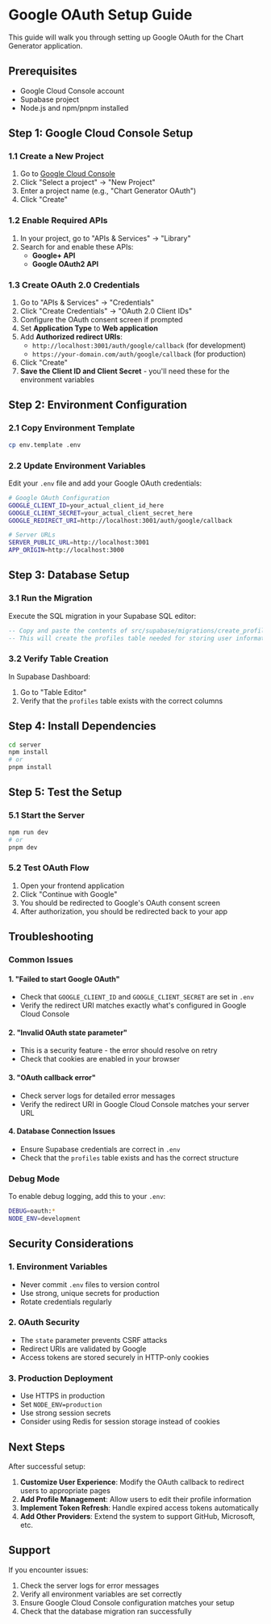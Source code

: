 # Google OAuth Setup Guide

This guide will walk you through setting up Google OAuth for the Chart Generator application.

## Prerequisites

- Google Cloud Console account
- Supabase project
- Node.js and npm/pnpm installed

## Step 1: Google Cloud Console Setup

### 1.1 Create a New Project
1. Go to [Google Cloud Console](https://console.cloud.google.com/)
2. Click "Select a project" → "New Project"
3. Enter a project name (e.g., "Chart Generator OAuth")
4. Click "Create"

### 1.2 Enable Required APIs
1. In your project, go to "APIs & Services" → "Library"
2. Search for and enable these APIs:
   - **Google+ API**
   - **Google OAuth2 API**

### 1.3 Create OAuth 2.0 Credentials
1. Go to "APIs & Services" → "Credentials"
2. Click "Create Credentials" → "OAuth 2.0 Client IDs"
3. Configure the OAuth consent screen if prompted
4. Set **Application Type** to **Web application**
5. Add **Authorized redirect URIs**:
   - `http://localhost:3001/auth/google/callback` (for development)
   - `https://your-domain.com/auth/google/callback` (for production)
6. Click "Create"
7. **Save the Client ID and Client Secret** - you'll need these for the environment variables

## Step 2: Environment Configuration

### 2.1 Copy Environment Template
```bash
cp env.template .env
```

### 2.2 Update Environment Variables
Edit your `.env` file and add your Google OAuth credentials:

```bash
# Google OAuth Configuration
GOOGLE_CLIENT_ID=your_actual_client_id_here
GOOGLE_CLIENT_SECRET=your_actual_client_secret_here
GOOGLE_REDIRECT_URI=http://localhost:3001/auth/google/callback

# Server URLs
SERVER_PUBLIC_URL=http://localhost:3001
APP_ORIGIN=http://localhost:3000
```

## Step 3: Database Setup

### 3.1 Run the Migration
Execute the SQL migration in your Supabase SQL editor:

```sql
-- Copy and paste the contents of src/supabase/migrations/create_profiles_table.sql
-- This will create the profiles table needed for storing user information
```

### 3.2 Verify Table Creation
In Supabase Dashboard:
1. Go to "Table Editor"
2. Verify that the `profiles` table exists with the correct columns

## Step 4: Install Dependencies

```bash
cd server
npm install
# or
pnpm install
```

## Step 5: Test the Setup

### 5.1 Start the Server
```bash
npm run dev
# or
pnpm dev
```

### 5.2 Test OAuth Flow
1. Open your frontend application
2. Click "Continue with Google"
3. You should be redirected to Google's OAuth consent screen
4. After authorization, you should be redirected back to your app

## Troubleshooting

### Common Issues

#### 1. "Failed to start Google OAuth"
- Check that `GOOGLE_CLIENT_ID` and `GOOGLE_CLIENT_SECRET` are set in `.env`
- Verify the redirect URI matches exactly what's configured in Google Cloud Console

#### 2. "Invalid OAuth state parameter"
- This is a security feature - the error should resolve on retry
- Check that cookies are enabled in your browser

#### 3. "OAuth callback error"
- Check server logs for detailed error messages
- Verify the redirect URI in Google Cloud Console matches your server URL

#### 4. Database Connection Issues
- Ensure Supabase credentials are correct in `.env`
- Check that the `profiles` table exists and has the correct structure

### Debug Mode

To enable debug logging, add this to your `.env`:

```bash
DEBUG=oauth:*
NODE_ENV=development
```

## Security Considerations

### 1. Environment Variables
- Never commit `.env` files to version control
- Use strong, unique secrets for production
- Rotate credentials regularly

### 2. OAuth Security
- The `state` parameter prevents CSRF attacks
- Redirect URIs are validated by Google
- Access tokens are stored securely in HTTP-only cookies

### 3. Production Deployment
- Use HTTPS in production
- Set `NODE_ENV=production`
- Use strong session secrets
- Consider using Redis for session storage instead of cookies

## Next Steps

After successful setup:

1. **Customize User Experience**: Modify the OAuth callback to redirect users to appropriate pages
2. **Add Profile Management**: Allow users to edit their profile information
3. **Implement Token Refresh**: Handle expired access tokens automatically
4. **Add Other Providers**: Extend the system to support GitHub, Microsoft, etc.

## Support

If you encounter issues:

1. Check the server logs for error messages
2. Verify all environment variables are set correctly
3. Ensure Google Cloud Console configuration matches your setup
4. Check that the database migration ran successfully


